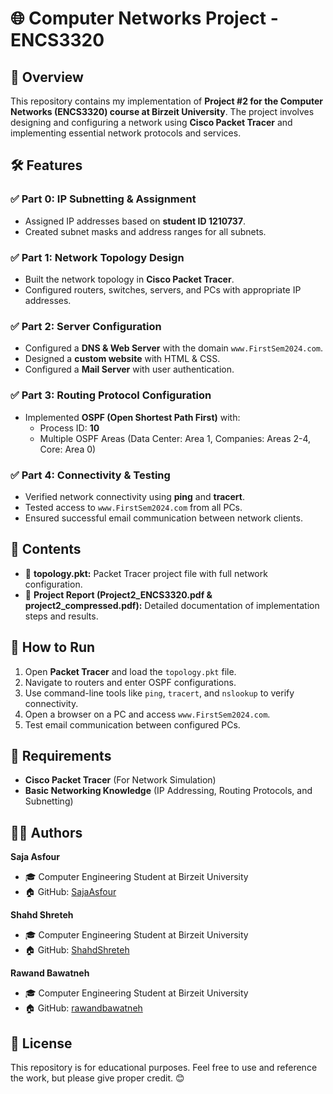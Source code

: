 # 🌐 Computer Networks Project - ENCS3320

## 📌 Overview

This repository contains my implementation of **Project #2 for the Computer Networks (ENCS3320) course at Birzeit University**. The project involves designing and configuring a network using **Cisco Packet Tracer** and implementing essential network protocols and services.

## 🛠 Features

### ✅ **Part 0: IP Subnetting & Assignment**
- Assigned IP addresses based on **student ID 1210737**.
- Created subnet masks and address ranges for all subnets.

### ✅ **Part 1: Network Topology Design**
- Built the network topology in **Cisco Packet Tracer**.
- Configured routers, switches, servers, and PCs with appropriate IP addresses.

### ✅ **Part 2: Server Configuration**
- Configured a **DNS & Web Server** with the domain `www.FirstSem2024.com`.
- Designed a **custom website** with HTML & CSS.
- Configured a **Mail Server** with user authentication.

### ✅ **Part 3: Routing Protocol Configuration**
- Implemented **OSPF (Open Shortest Path First)** with:
  - Process ID: **10**
  - Multiple OSPF Areas (Data Center: Area 1, Companies: Areas 2-4, Core: Area 0)

### ✅ **Part 4: Connectivity & Testing**
- Verified network connectivity using **ping** and **tracert**.
- Tested access to `www.FirstSem2024.com` from all PCs.
- Ensured successful email communication between network clients.

## 📂 Contents

- 📜 **topology.pkt:** Packet Tracer project file with full network configuration.
- 📄 **Project Report (Project2_ENCS3320.pdf & project2_compressed.pdf):** Detailed documentation of implementation steps and results.
 
## 🚀 How to Run

1. Open **Packet Tracer** and load the `topology.pkt` file.
2. Navigate to routers and enter OSPF configurations.
3. Use command-line tools like `ping`, `tracert`, and `nslookup` to verify connectivity.
4. Open a browser on a PC and access `www.FirstSem2024.com`.
5. Test email communication between configured PCs.

## 📌 Requirements

- **Cisco Packet Tracer** (For Network Simulation)
- **Basic Networking Knowledge** (IP Addressing, Routing Protocols, and Subnetting)
  
## 👩‍💻 Authors

**Saja Asfour**

- 🎓 Computer Engineering Student at Birzeit University
- 🏠 GitHub: [SajaAsfour](https://github.com/SajaAsfour)

**Shahd Shreteh**
- 🎓 Computer Engineering Student at Birzeit University
- 🏠 GitHub: [ShahdShreteh](https://github.com/ShahdShreteh)

**Rawand Bawatneh**
- 🎓 Computer Engineering Student at Birzeit University
- 🏠 GitHub: [rawandbawatneh](https://github.com/rawandbawatneh)

## 📜 License

This repository is for educational purposes. Feel free to use and reference the work, but please give proper credit. 😊
